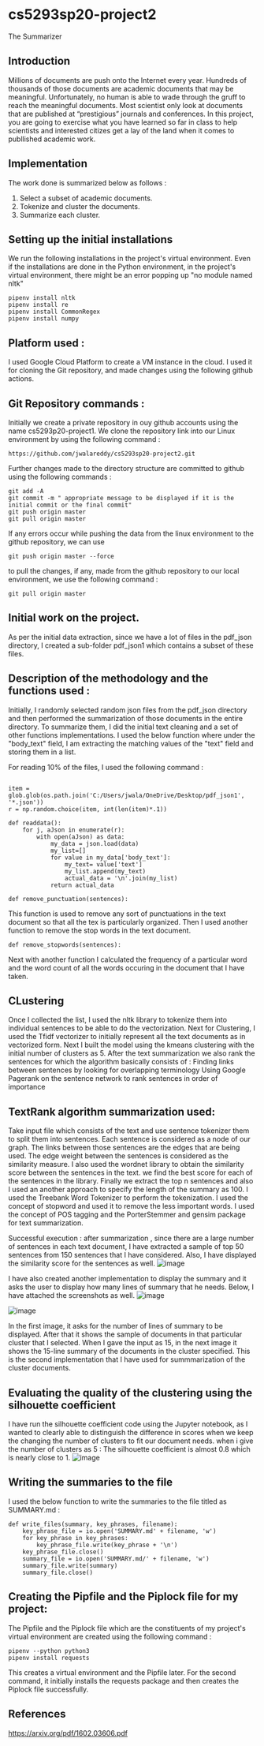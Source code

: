 # cs5293sp20-project2
The Summarizer
## Introduction
Millions of documents are push onto the Internet every year. Hundreds of thousands of those documents are academic documents that may be meaningful. Unfortunately, no human is able to wade through the gruff to reach the meaningful documents. Most scientist only look at documents that are published at “prestigious” journals and conferences. In this project, you are going to exercise what you have learned so far in class to help scientists and interested citizes get a lay of the land when it comes to publlished academic work.
## Implementation
The work done is summarized below as follows : 
1. Select a subset of academic documents.
2. Tokenize and cluster the documents.
3. Summarize each cluster.
## Setting up the initial installations
We run the following installations in the project's virtual environment. Even if the installations are done in the Python environment, in the project's virtual environment, there might be an error popping up "no module named nltk"
~~~
pipenv install nltk
pipenv install re
pipenv install CommonRegex
pipenv install numpy
~~~
## Platform used :
I used Google Cloud Platform to create a VM instance in the cloud. I used it for cloning the Git repository, and made changes using the following github actions.

## Git Repository commands :
Initially we create a private repository in ouy github accounts using the name cs5293p20-project1. We clone the repository link into our Linux environment by using the following command :
~~~
https://github.com/jwalareddy/cs5293sp20-project2.git
~~~
Further changes made to the directory structure are committed to github using the following commands :
~~~
git add -A
git commit -m " appropriate message to be displayed if it is the initial commit or the final commit"
git push origin master 
git pull origin master
~~~
If any errors occur while pushing the data from the linux environment to the github repository, we can use 
~~~
git push origin master --force
~~~
to pull the changes, if any, made from the github repository to our local environment, we use the following command :
~~~
git pull origin master
~~~

## Initial work on the project.
As per the initial data extraction, since we have a lot of files in the pdf_json directory, I created a sub-folder pdf_json1 which contains a subset of these files. 
## Description of the methodology and the functions used :
Initially, I randomly selected random json files from the pdf_json directory and then performed the summarization of those documents in the entire directory. To summarize them, I did the initial text cleaning and a set of other functions implementations. I used the below function where under the "body_text" field, I am extracting the matching values of the "text" field and storing them in a list. 

For reading 10% of the files, I used the following command : 
~~~

~~~
~~~
item = glob.glob(os.path.join('C:/Users/jwala/OneDrive/Desktop/pdf_json1', '*.json'))
r = np.random.choice(item, int(len(item)*.1))

def readdata():
    for j, aJson in enumerate(r):
        with open(aJson) as data:
            my_data = json.load(data)
            my_list=[]
            for value in my_data['body_text']:
                my_text= value['text']
                my_list.append(my_text)
                actual_data = '\n'.join(my_list)
            return actual_data
~~~

~~~
def remove_punctuation(sentences):
~~~
This function is used to remove any sort of punctuations in the text document so that all the tex is particularly organized. 
Then I used another function to remove the stop words in the text document.
~~~
def remove_stopwords(sentences):
~~~
Next with another function I calculated the frequency of a particular word and the word count of all the words occuring in the document that I have taken. 

## CLustering
Once I collected the list, I used the nltk library to tokenize them into individual sentences to be able to do the vectorization. 
Next for Clustering, I used the Tfidf vectorizer to initially represent all the text documents as in vectorized form. Next I built the model using the kmeans clustering with the initial number of clusters as 5. 
After the text summarization we also rank the sentences for which the algorithm basically consists of :
Finding links between sentences by looking for overlapping terminology
Using Google Pagerank on the sentence network to rank sentences in order of importance

## TextRank algorithm summarization used:
Take input file which consists of the text and use sentence tokenizer them to split them into sentences.
Each sentence is considered as a node of our graph. The links between those sentences are the edges that are being used. The edge weight between the sentences is considered as the similarity measure. I also used the wordnet library to obtain the similarity score between the sentences in the text. we find the best score for each of the sentences in the library. Finally we extract the top n sentences and also I used an another approach to specify the length of the summary as 100.
I used the Treebank Word Tokenizer to perform the tokenization. I used the concept of stopword and used it to remove the less important words. I used the concept of POS tagging and the PorterStemmer and gensim package for text summarization. 


Successful execution : 
after summarization , since there are a large number of sentences in each text document, I have extracted a sample of top 50 sentences from 150 sentences that I have considered. Also, I have displayed the similarity score for the sentences as well.
![image](https://user-images.githubusercontent.com/27561736/80410963-01cbf280-8891-11ea-9860-a5eb65f00a14.png)

I have also created another implementation to display the summary and it asks the user to display how many lines of summary that he needs. Below, I have attached the screenshots as well.
![image](https://user-images.githubusercontent.com/27561736/80429024-ce00c500-88b0-11ea-88d3-e896bedc4774.png)

![image](https://user-images.githubusercontent.com/27561736/80429107-f12b7480-88b0-11ea-8e28-198b393849c0.png)

In the first image, it asks for the number of lines of summary to be displayed. After that it shows the sample of documents in that particular cluster that I selected. When I gave the input as 15, in the next image it shows the 15-line summary of the documents in the cluster specified. This is the second implementation that I have used for summmarization of the cluster documents.

## Evaluating the quality of the clustering using the silhouette coefficient
I have run the silhouette coefficient code using the Jupyter notebook, as I wanted to clearly able to distinguish the difference in scores when we keep the changing the number of clusters to fit our document needs.
when i give the number of clusters as 5 : The silhouette coefficient is almost 0.8 which is nearly close to 1.
![image](https://user-images.githubusercontent.com/27561736/80429490-d7d6f800-88b1-11ea-8266-5fe43d4df0a3.png)

## Writing the summaries to the file
I used the below function to write the summaries to the file titled as SUMMARY.md :
~~~
def write_files(summary, key_phrases, filename):
    key_phrase_file = io.open('SUMMARY.md' + filename, 'w')
    for key_phrase in key_phrases:
        key_phrase_file.write(key_phrase + '\n')
    key_phrase_file.close()
    summary_file = io.open('SUMMARY.md/' + filename, 'w')
    summary_file.write(summary)
    summary_file.close()
 ~~~
## Creating the Pipfile and the Piplock file for my project:
The Pipfile and the Piplock file which are the constituents of my project's virtual environment are created using the following command :
~~~
pipenv --python python3
pipenv install requests
~~~

This creates a virtual environment and the Pipfile later. For the second command, it initially installs the requests package and then creates the Piplock file successfully.











## References
https://arxiv.org/pdf/1602.03606.pdf

